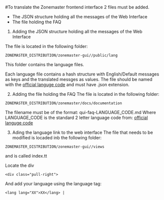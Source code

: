 #To translate the Zonemaster frontend interface 2 files must be added.

* The JSON structure holding all the messages of the Web Interface
* The file holding the FAQ

1. Adding the JSON structure holding all the messages of the Web Interface

The file is located in the following folder:
```
ZONEMASTER_DISTRIBUTION/zonemaster-gui//public/lang
```
This folder contains the language files.

Each language file contains a hash structure with English/Default messages as keys and the translated messges as values.
The file should be named with the [official languge code](http://en.wikipedia.org/wiki/List_of_ISO_639-1_codes) and must have .json extension.

2. Adding the file holding the FAQ
The file is located in the following folder:
```
ZONEMASTER_DISTRIBUTION/zonemaster/docs/documentation
```
The filename must be of the format: qui-faq-LANGUAGE_CODE.md
Where LANGUAGE_CODE is the standard 2 letter language code from: [official languge code](http://en.wikipedia.org/wiki/List_of_ISO_639-1_codes)

3. Ading the language link to the web interface
The file that needs to be modified is locaded inb the following folder:
```
ZONEMASTER_DISTRIBUTION/zonemaster-gui//views
```
and is called index.tt

Locate the div 
```
<div class="pull-right">
```
And add your language using the language tag:
```
<lang lang="XX">XX</lang> |
```
